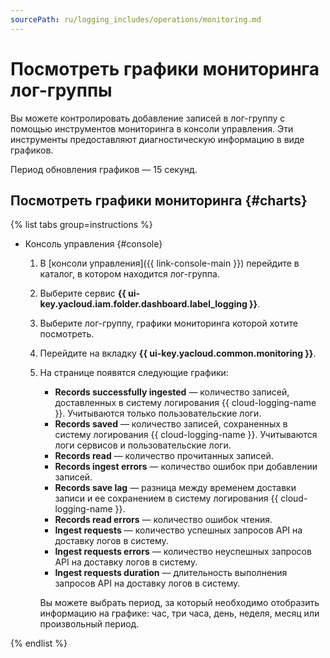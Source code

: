 ```yaml
---
sourcePath: ru/logging_includes/operations/monitoring.md
---
```

# Посмотреть графики мониторинга лог-группы

Вы можете контролировать добавление записей в лог-группу с помощью инструментов мониторинга в консоли управления. Эти инструменты предоставляют диагностическую информацию в виде графиков.

Период обновления графиков — 15 секунд.

## Посмотреть графики мониторинга {#charts}

{% list tabs group=instructions %}

- Консоль управления {#console}

  1. В [консоли управления]({{ link-console-main }}) перейдите в каталог, в котором находится лог-группа.
  1. Выберите сервис **{{ ui-key.yacloud.iam.folder.dashboard.label_logging }}**.
  1. Выберите лог-группу, графики мониторинга которой хотите посмотреть.
  1. Перейдите на вкладку **{{ ui-key.yacloud.common.monitoring }}**.
  1. На странице появятся следующие графики:
      * **Records successfully ingested** — количество записей, доставленных в систему логирования {{ cloud-logging-name }}. Учитываются только пользовательские логи.
      * **Records saved** — количество записей, сохраненных в систему логирования {{ cloud-logging-name }}. Учитываются логи сервисов и пользовательские логи.
      * **Records read** — количество прочитанных записей.
      * **Records ingest errors** — количество ошибок при добавлении записей.
      * **Records save lag** — разница между временем доставки записи и ее сохранением в систему логирования {{ cloud-logging-name }}.
      * **Records read errors** — количество ошибок чтения.
      * **Ingest requests** — количество успешных запросов API на доставку логов в систему.
      * **Ingest requests errors** — количество неуспешных запросов API на доставку логов в систему.
      * **Ingest requests duration** — длительность выполнения запросов API на доставку логов в систему.

      Вы можете выбрать период, за который необходимо отобразить информацию на графике: час, три часа, день, неделя, месяц или произвольный период.

{% endlist %}